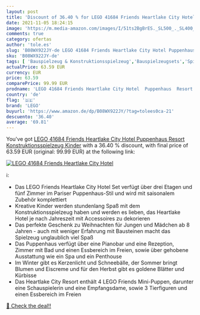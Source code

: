 ```yaml
---
layout: post
title: 'Discount of 36.40 % for LEGO 41684 Friends Heartlake City Hotel '
date: 2021-11-05 18:24:15
image: 'https://m.media-amazon.com/images/I/51ts2BgBrES._SL500_._SL400_.jpg'
comments: true
category: ofertas
author: 'tole.es'
slug: 'B08WX922JY-de LEGO 41684 Friends Heartlake City Hotel Puppenhaus Resort...'
sku: 'B08WX922JY-de'
tags: [ 'Bauspielzeug & Konstruktionsspielzeug','Bauspielzeugsets','Spielzeug','lego', ]
actualPrice: 63.59 EUR
currency: EUR
price: 63.59
comparePrice: 99.99 EUR
prodname: 'LEGO 41684 Friends Heartlake City Hotel  Puppenhaus  Resort  Konstruktionsspielzeug  Kinder'
country: 'de'
flag: '🇩🇪'
brand: 'LEGO'
buyurl: 'https://www.amazon.de/dp/B08WX922JY/?tag=tolees0ca-21'
descuento: '36.40'
average: '69.81'
---
```


You've got [LEGO 41684 Friends Heartlake City Hotel  Puppenhaus  Resort  Konstruktionsspielzeug  Kinder](https://www.amazon.de/dp/B08WX922JY/?tag=tolees0ca-21) with a  36.40 % discount, with final price of 63.59 EUR (original: 99.99 EUR) at the following link:

[![LEGO 41684 Friends Heartlake City Hotel ](https://m.media-amazon.com/images/I/51ts2BgBrES._SL500_._SL400_.jpg)](https://www.amazon.de/dp/B08WX922JY/?tag=tolees0ca-21)

ℹ️:

- Das LEGO Friends Heartlake City Hotel Set verfügt über drei Etagen und fünf Zimmer im Pariser Puppenhaus-Stil und wird mit saisonalem Zubehör komplettiert
- Kreative Kinder werden stundenlang Spaß mit dem Konstruktionsspielzeug haben und werden es lieben, das Heartlake Hotel je nach Jahreszeit mit Accessoires zu dekorieren
- Das perfekte Geschenk zu Weihnachten für Jungen und Mädchen ab 8 Jahren - auch mit weniger Erfahrung mit Bausteinen macht das Spielzeug unglaublich viel Spaß
- Das Puppenhaus verfügt über eine Pianobar und eine Rezeption, Zimmer mit Bad und einen Essbereich im Freien, sowie über gehobene Ausstattung wie ein Spa und ein Penthouse
- Im Winter gibt es Kerzenlicht und Schneebälle, der Sommer bringt Blumen und Eiscreme und für den Herbst gibt es goldene Blätter und Kürbisse
- Das Heartlake City Resort enthält 4 LEGO Friends Mini-Puppen, darunter eine Schauspielerin und eine Empfangsdame, sowie 3 Tierfiguren und einen Essbereich im Freien

[🛒 Check the deal!!](https://www.amazon.de/dp/B08WX922JY/?tag=tolees0ca-21)
